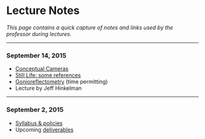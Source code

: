 # Lecture Notes

*This page contains a quick capture of notes and links used by the professor during lectures.* 

---

### September 14, 2015

* [Conceptual Cameras](conceptual-cameras.md)
* [Still Life: some references](object-references.md)
* [Gonioreflectometry](gonioreflectometry.md) (time permitting)
* Lecture by Jeff Hinkelman

---

### September 2, 2015

* [Syllabus & policies](../README.md)
* Upcoming [deliverables](deliverables.md)
